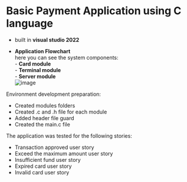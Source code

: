 # Basic **Payment Application** using **C** language<br /> 
- built in **visual studio 2022**<br />

- **Application Flowchart**<br />
    here you can see the system components:<br />
      - **Card module**<br />
      - **Terminal module**<br />
      - **Server module**<br />
![image](https://user-images.githubusercontent.com/115073680/196033101-48d2a069-e13e-4fad-994a-38206f65844a.png)

Environment development preparation:<br />
 - Created modules folders<br />
 - Created .c and .h file for each module<br />
 - Added header file guard<br />
 - Created the main.c file<br />




The application was tested for the following stories:<br />
 - Transaction approved user story<br />
 - Exceed the maximum amount user story<br />
 - Insufficient fund user story<br />
 - Expired card user story<br />
 - Invalid card user story<br />
